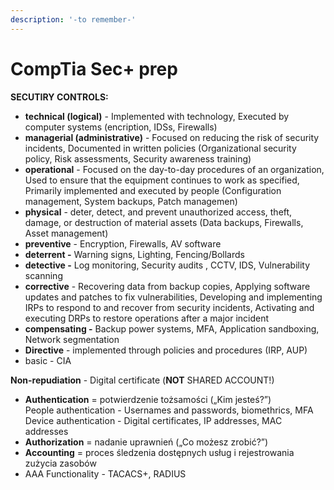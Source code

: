 ```yaml
---
description: '-to remember-'
---
```


# CompTia Sec+ prep

**SECUTIRY CONTROLS:**

* **technical (logical)** - Implemented with technology, Executed by computer systems (encription, IDSs, Firewalls)
* **managerial (administrative)** - Focused on reducing the risk of security incidents, Documented in written policies (Organizational security policy, Risk assessments, Security awareness training)
* **operational** - Focused on the day-to-day procedures of an organization, Used to ensure that the equipment continues to work as specified, Primarily implemented and executed by people (Configuration management, System backups, Patch managemen)
* **physical** - deter, detect, and prevent unauthorized access, theft, damage, or destruction of material assets (Data backups, Firewalls, Asset management)
* **preventive** - Encryption, Firewalls, AV software
* **deterrent -** Warning signs, Lighting, Fencing/Bollards
* **detective -** Log monitoring,  Security audits , CCTV, IDS, Vulnerability scanning
* **corrective** - Recovering data from backup copies, Applying software updates and patches to fix vulnerabilities, Developing and implementing IRPs to respond to and recover from security incidents,  Activating and executing DRPs to restore operations after a major incident
* **compensating -** Backup power systems, MFA, Application sandboxing, Network segmentation
* **Directive** - implemented through policies and procedures (IRP, AUP)
* basic - CIA



**Non-repudiation** - Digital certificate (**NOT** SHARED ACCOUNT!)





* **Authentication** = potwierdzenie tożsamości („Kim jesteś?”) \
  People authentication - Usernames and passwords, biomethrics, MFA\
  Device authentication - Digital certificates, IP addresses, MAC addresses
* **Authorization** = nadanie uprawnień („Co możesz zrobić?”)
* **Accounting** = proces śledzenia dostępnych usług i rejestrowania zużycia zasobów
* AAA Functionality - TACACS+, RADIUS
